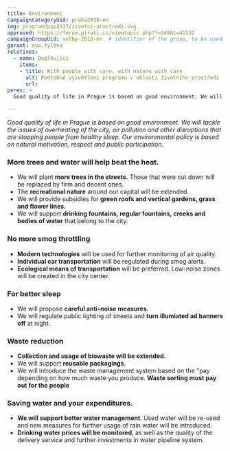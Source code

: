```yaml
---
title: Environment
campaignCategoryUid: praha2018-en
img: program/psp2017/zivotni-prostredi.svg
approved: https://forum.pirati.cz/viewtopic.php?f=349&t=41532
campaignGroupUid: volby-2018-en  # identifier of the group, to be used in program point
garant: eva.tylova
relatives:
  - name: Doplňující
    items:
    - title: With people with care, with nature with care
      alt: Podrobné vysvětlení programu v oblasti životního prostředí
      url: 
perex: >
  Good quality of life in Prague is based on good environment. We will tackle the issues of overheating of the city, air pollution and other disruptions that are stopping people from healthy sleep. Our environmental policy is based on natural motivation, respect and public participation. 

---
```


*Good quality of life in Prague is based on good environment. 
We will tackle the issues of overheating of the city, air pollution 
and other disruptions that are stopping people from healthy sleep. 
Our environmental policy is based on natural motivation, respect and public participation.*

### More trees and water will help beat the heat.

* We will plant **more trees in the streets.** Those that were cut down 
will be replaced by firm and decent ones.
* The **recreational nature** around our capital will be extended.
* We will provide subsidies for **green roofs and vertical gardens, grass and flower lines.**
* We will support **drinking fountains, regular fountains, creeks and bodies of water** that belong to the city. 

### No more smog throttling

* **Modern technologies** will be used for further monitoring of air quality.
* **Individual car transportation** will be regulated during smog alerts.
* **Ecological means of transportation** will be preferred. Low-noise zones will be created in the city center. 

### For better sleep

* We will propose **careful anti-noise measures.**
* We will regulate public lighting of streets and **turn illumiated ad banners off** at night. 

### Waste reduction

* **Collection and usage of biowaste will be extended.**
* We will support **reusable packagings**.
* We will introduce the waste management system based on the "pay depending on how much waste you produce. 
**Waste sorting must pay out for the people**

### Saving water and your expenditures.

* **We will support better water management**. Used water will be re-used and
new measures for further usage of rain water will be introduced. 
* **Drinking water prices will be monitored**, as well as the quality of the delivery service and 
further investments in water pipeline system. 


